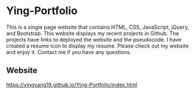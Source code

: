 # Ying-Portfolio
This is a single page website that contains HTML, CSS, JavaScript, jQuery, and Bootstrap. This website displays my recent projects in Github. The projects have links to deployed the website and the pseudocode. I have created a resume icon to display my resume. Please check out my website and enjoy it. Contact me if you have any questions. 

## Website
https://yingvang19.github.io/Ying-Portfolio/index.html
